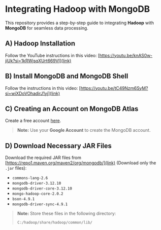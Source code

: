 # Integrating Hadoop with MongoDB  

This repository provides a step-by-step guide to integrating **Hadoop** with **MongoDB** for seamless data processing.  

## A) Hadoop Installation  
Follow the YouTube instructions in this video: [https://youtu.be/knAS0w-jiUk?si=1kRWjsqXUrt669Vl](link) 

## B) Install MongoDB and MongoDB Shell  
Follow the instructions in this video: [https://youtu.be/tC49Nzm6SyM?si=wiXDoVOhadirJ1yj](link)

## C) Creating an Account on MongoDB Atlas  
Create a free account [here](https://www.mongodb.com/lp/cloud/atlas/try4-reg?utm_source=google&utm_campaign=search_gs_pl_evergreen_atlas_core-high-int_prosp-brand_gic-null_apac-in_ps-all_desktop_eng_lead&utm_term=mongodb%20atlas&utm_medium=cpc_paid_search&utm_ad=e&utm_ad_campaign_id=19617021259&adgroup=173739098353&cq_cmp=19617021259&gad_source=1&gclid=Cj0KCQiAz6q-BhCfARIsAOezPxmZymiHYComojgIWYsBuqx561BsxSQsS0eK6rHolondkg5Mzcd3N6YaAruOEALw_wcB).

> **Note:** Use your **Google Account** to create the MongoDB account.  

## D) Download Necessary JAR Files  
Download the required JAR files from [https://repo1.maven.org/maven2/org/mongodb/](link) (Download only the `.jar` files):  

- `commons-lang-2.6`  
- `mongodb-driver-3.12.10`  
- `mongodb-driver-core-3.12.10`  
- `mongo-hadoop-core-2.0.2`  
- `bson-4.9.1`  
- `mongodb-driver-sync-4.9.1`  

> **Note:** Store these files in the following directory:  
> ```
> C:/hadoop/share/hadoop/common/lib/
> ```

